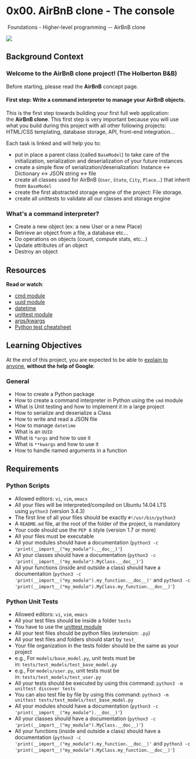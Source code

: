 0x00. AirBnB clone - The console
================================

 Foundations - Higher-level programming -- AirBnB clone

![](https://holbertonintranet.s3.amazonaws.com/uploads/medias/2018/6/65f4a1dd9c51265f49d0.png?X-Amz-Algorithm=AWS4-HMAC-SHA256&X-Amz-Credential=AKIARDDGGGOUWMNL5ANN%2F20210216%2Fus-east-1%2Fs3%2Faws4_request&X-Amz-Date=20210216T153511Z&X-Amz-Expires=86400&X-Amz-SignedHeaders=host&X-Amz-Signature=6b414f9b88f90218fcde9a2179773cc610a63b970e27d420fe43a0a231113374)

Background Context
------------------

### Welcome to the AirBnB clone project! (The Holberton B&B)

Before starting, please read the **AirBnB** concept page.

#### First step: Write a command interpreter to manage your AirBnB objects.

This is the first step towards building your first full web application: the **AirBnB clone**. This first step is very important because you will use what you build during this project with all other following projects: HTML/CSS templating, database storage, API, front-end integration...

Each task is linked and will help you to:

-   put in place a parent class (called `BaseModel`) to take care of the initialization, serialization and deserialization of your future instances
-   create a simple flow of serialization/deserialization: Instance <-> Dictionary <-> JSON string <-> file
-   create all classes used for AirBnB (`User`, `State`, `City`, `Place`...) that inherit from `BaseModel`
-   create the first abstracted storage engine of the project: File storage.
-   create all unittests to validate all our classes and storage engine

### What's a command interpreter?


-   Create a new object (ex: a new User or a new Place)
-   Retrieve an object from a file, a database etc...
-   Do operations on objects (count, compute stats, etc...)
-   Update attributes of an object
-   Destroy an object

Resources
---------

**Read or watch**:

-   [cmd module](https://intranet.hbtn.io/rltoken/Fx9HXIjmGzbmET4ylYg2Rw "cmd module")
-   [uuid module](https://intranet.hbtn.io/rltoken/eaQ6aELbdqb0WmPddhD00g "uuid module")
-   [datetime](https://intranet.hbtn.io/rltoken/_ySDcgtfrwLkTyQzYHTH0Q "datetime")
-   [unittest module](https://intranet.hbtn.io/rltoken/QX7d4D__xhOJIGIWZBp39g "unittest module")
-   [args/kwargs](https://intranet.hbtn.io/rltoken/jQd3P_uSO0FeU6jlN-z5mg "args/kwargs")
-   [Python test cheatsheet](https://intranet.hbtn.io/rltoken/WPlydsqB0PG0uVcixemv9A "Python test cheatsheet")

Learning Objectives
-------------------

At the end of this project, you are expected to be able to [explain to anyone](https://intranet.hbtn.io/rltoken/MwKclAaCLNksSms8I-LuXw "explain to anyone"), **without the help of Google**:

### General

-   How to create a Python package
-   How to create a command interpreter in Python using the `cmd` module
-   What is Unit testing and how to implement it in a large project
-   How to serialize and deserialize a Class
-   How to write and read a JSON file
-   How to manage `datetime`
-   What is an `UUID`
-   What is `*args` and how to use it
-   What is `**kwargs` and how to use it
-   How to handle named arguments in a function

Requirements
------------

### Python Scripts

-   Allowed editors: `vi`, `vim`, `emacs`
-   All your files will be interpreted/compiled on Ubuntu 14.04 LTS using `python3` (version 3.4.3)
-   The first line of all your files should be exactly `#!/usr/bin/python3`
-   A `README.md` file, at the root of the folder of the project, is mandatory
-   Your code should use the `PEP 8` style (version 1.7 or more)
-   All your files must be executable
-   All your modules should have a documentation (`python3 -c 'print(__import__("my_module").__doc__)'`)
-   All your classes should have a documentation (`python3 -c 'print(__import__("my_module").MyClass.__doc__)'`)
-   All your functions (inside and outside a class) should have a documentation (`python3 -c 'print(__import__("my_module").my_function.__doc__)'` and `python3 -c 'print(__import__("my_module").MyClass.my_function.__doc__)'`)


### Python Unit Tests

-   Allowed editors: `vi`, `vim`, `emacs`
-   All your test files should be inside a folder `tests`
-   You have to use the [unittest module](https://intranet.hbtn.io/rltoken/QX7d4D__xhOJIGIWZBp39g "unittest module")
-   All your test files should be python files (extension: `.py`)
-   All your test files and folders should start by `test_`
-   Your file organization in the tests folder should be the same as your project
-   e.g., For `models/base_model.py`, unit tests must be in: `tests/test_models/test_base_model.py`
-   e.g., For `models/user.py`, unit tests must be in: `tests/test_models/test_user.py`
-   All your tests should be executed by using this command: `python3 -m unittest discover tests`
-   You can also test file by file by using this command: `python3 -m unittest tests/test_models/test_base_model.py`
-   All your modules should have a documentation (`python3 -c 'print(__import__("my_module").__doc__)'`)
-   All your classes should have a documentation (`python3 -c 'print(__import__("my_module").MyClass.__doc__)'`)
-   All your functions (inside and outside a class) should have a documentation (`python3 -c 'print(__import__("my_module").my_function.__doc__)'` and `python3 -c 'print(__import__("my_module").MyClass.my_function.__doc__)'`)
